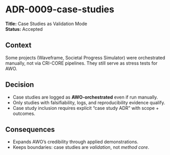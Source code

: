 # ADR-0009-case-studies
**Title:** Case Studies as Validation Mode  
**Status:** Accepted  

## Context  
Some projects (Waveframe, Societal Progress Simulator) were orchestrated manually, not via CRI-CORE pipelines. They still serve as stress tests for AWO.  

## Decision  
- Case studies are logged as **AWO-orchestrated** even if run manually.  
- Only studies with falsifiability, logs, and reproducibility evidence qualify.  
- Case study inclusion requires explicit “case study ADR” with scope + outcomes.  

## Consequences  
- Expands AWO’s credibility through applied demonstrations.  
- Keeps boundaries: case studies are *validation*, not *method core*.  
